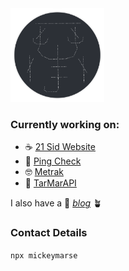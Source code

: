 <img src="./s.png" alt="a digital hand drawn sigil" style="width:150px;height:150px;text-align:left;">

### Currently working on:
- ☕ [21 Sid Website](https://github.com/mickeymarse/21-sid-website)
- 🎤 [Ping Check](https://github.com/mickeymarse/ping-check)
- 🤓 [Metrak](https://github.com/mickeymarse/metrak)
- 🎴 [TarMarAPI](https://github.com/mickeymarse/tarmarapi)

I also have a 🌳 [_blog_](https://www.mickeymarse.dev/blog) 🪴

### Contact Details

<code style="max-width:10px;">npx mickeymarse</code>

